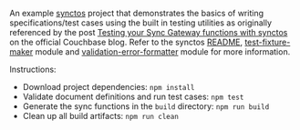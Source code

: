 An example [synctos](https://github.com/Kashoo/synctos) project that demonstrates the basics of writing specifications/test cases using the built in testing utilities as originally referenced by the post [Testing your Sync Gateway functions with synctos](https://blog.couchbase.com/testing-sync-gateway-functions-synctos/) on the official Couchbase blog. Refer to the synctos [README](https://github.com/Kashoo/synctos/blob/master/README.md#testing), [test-fixture-maker](https://github.com/Kashoo/synctos/blob/master/src/testing/test-fixture-maker.js) module and [validation-error-formatter](https://github.com/Kashoo/synctos/blob/master/src/testing/validation-error-formatter.js) module for more information.

Instructions:

- Download project dependencies: `npm install`
- Validate document definitions and run test cases: `npm test`
- Generate the sync functions in the `build` directory: `npm run build`
- Clean up all build artifacts: `npm run clean`
